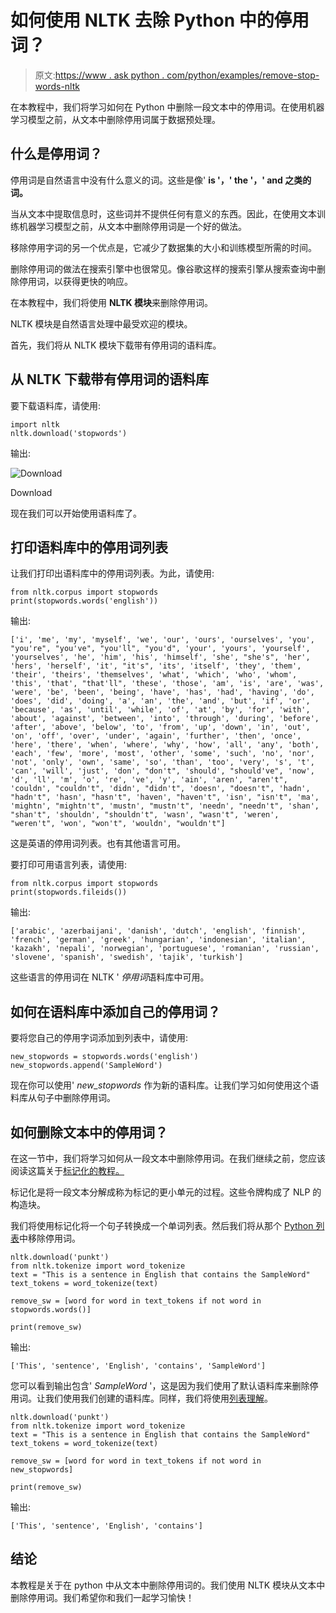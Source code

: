 # 如何使用 NLTK 去除 Python 中的停用词？

> 原文:[https://www . ask python . com/python/examples/remove-stop-words-nltk](https://www.askpython.com/python/examples/remove-stop-words-nltk)

在本教程中，我们将学习如何在 Python 中删除一段文本中的停用词。在使用机器学习模型之前，从文本中删除停用词属于数据预处理。

## 什么是停用词？

停用词是自然语言中没有什么意义的词。这些是像' **is '，' the '，' and 之类的词。**

当从文本中提取信息时，这些词并不提供任何有意义的东西。因此，在使用文本训练机器学习模型之前，从文本中删除停用词是一个好的做法。

移除停用字词的另一个优点是，它减少了数据集的大小和训练模型所需的时间。

删除停用词的做法在搜索引擎中也很常见。像谷歌这样的搜索引擎从搜索查询中删除停用词，以获得更快的响应。

在本教程中，我们将使用 **NLTK 模块**来删除停用词。

NLTK 模块是自然语言处理中最受欢迎的模块。

首先，我们将从 NLTK 模块下载带有停用词的语料库。

## 从 NLTK 下载带有停用词的语料库

要下载语料库，请使用:

```
import nltk
nltk.download('stopwords')

```

输出:

![Download](../Images/e83a3c984553bed04df879e51167e8e1.png)

Download

现在我们可以开始使用语料库了。

## 打印语料库中的停用词列表

让我们打印出语料库中的停用词列表。为此，请使用:

```
from nltk.corpus import stopwords
print(stopwords.words('english'))

```

输出:

```
['i', 'me', 'my', 'myself', 'we', 'our', 'ours', 'ourselves', 'you', "you're", "you've", "you'll", "you'd", 'your', 'yours', 'yourself', 'yourselves', 'he', 'him', 'his', 'himself', 'she', "she's", 'her', 'hers', 'herself', 'it', "it's", 'its', 'itself', 'they', 'them', 'their', 'theirs', 'themselves', 'what', 'which', 'who', 'whom', 'this', 'that', "that'll", 'these', 'those', 'am', 'is', 'are', 'was', 'were', 'be', 'been', 'being', 'have', 'has', 'had', 'having', 'do', 'does', 'did', 'doing', 'a', 'an', 'the', 'and', 'but', 'if', 'or', 'because', 'as', 'until', 'while', 'of', 'at', 'by', 'for', 'with', 'about', 'against', 'between', 'into', 'through', 'during', 'before', 'after', 'above', 'below', 'to', 'from', 'up', 'down', 'in', 'out', 'on', 'off', 'over', 'under', 'again', 'further', 'then', 'once', 'here', 'there', 'when', 'where', 'why', 'how', 'all', 'any', 'both', 'each', 'few', 'more', 'most', 'other', 'some', 'such', 'no', 'nor', 'not', 'only', 'own', 'same', 'so', 'than', 'too', 'very', 's', 't', 'can', 'will', 'just', 'don', "don't", 'should', "should've", 'now', 'd', 'll', 'm', 'o', 're', 've', 'y', 'ain', 'aren', "aren't", 'couldn', "couldn't", 'didn', "didn't", 'doesn', "doesn't", 'hadn', "hadn't", 'hasn', "hasn't", 'haven', "haven't", 'isn', "isn't", 'ma', 'mightn', "mightn't", 'mustn', "mustn't", 'needn', "needn't", 'shan', "shan't", 'shouldn', "shouldn't", 'wasn', "wasn't", 'weren', "weren't", 'won', "won't", 'wouldn', "wouldn't"]

```

这是英语的停用词列表。也有其他语言可用。

要打印可用语言列表，请使用:

```
from nltk.corpus import stopwords
print(stopwords.fileids())

```

输出:

```
['arabic', 'azerbaijani', 'danish', 'dutch', 'english', 'finnish', 'french', 'german', 'greek', 'hungarian', 'indonesian', 'italian', 'kazakh', 'nepali', 'norwegian', 'portuguese', 'romanian', 'russian', 'slovene', 'spanish', 'swedish', 'tajik', 'turkish']

```

这些语言的停用词在 NLTK ' *停用词*语料库中可用。

## 如何在语料库中添加自己的停用词？

要将您自己的停用字词添加到列表中，请使用:

```
new_stopwords = stopwords.words('english')
new_stopwords.append('SampleWord')

```

现在你可以使用' *new_stopwords* 作为新的语料库。让我们学习如何使用这个语料库从句子中删除停用词。

## 如何删除文本中的停用词？

在这一节中，我们将学习如何从一段文本中删除停用词。在我们继续之前，您应该阅读这篇关于[标记化的教程。](https://www.askpython.com/python-modules/tokenization-in-python-using-nltk)

标记化是将一段文本分解成称为标记的更小单元的过程。这些令牌构成了 NLP 的构造块。

我们将使用标记化将一个句子转换成一个单词列表。然后我们将从那个 [Python 列表](https://www.askpython.com/python/list/python-list)中移除停用词。

```
nltk.download('punkt')
from nltk.tokenize import word_tokenize
text = "This is a sentence in English that contains the SampleWord"
text_tokens = word_tokenize(text)

remove_sw = [word for word in text_tokens if not word in stopwords.words()]

print(remove_sw)

```

输出:

```
['This', 'sentence', 'English', 'contains', 'SampleWord']

```

您可以看到输出包含' *SampleWord* '，这是因为我们使用了默认语料库来删除停用词。让我们使用我们创建的语料库。同样，我们将使用[列表理解](https://www.askpython.com/python/list/python-list-comprehension)。

```
nltk.download('punkt')
from nltk.tokenize import word_tokenize
text = "This is a sentence in English that contains the SampleWord"
text_tokens = word_tokenize(text)

remove_sw = [word for word in text_tokens if not word in new_stopwords]

print(remove_sw)

```

输出:

```
['This', 'sentence', 'English', 'contains']

```

## 结论

本教程是关于在 python 中从文本中删除停用词的。我们使用 NLTK 模块从文本中删除停用词。我们希望你和我们一起学习愉快！